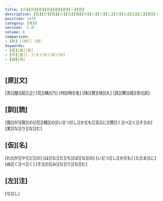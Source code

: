 ```yaml
---
title: [大][伴][家][持][橘][歌][一][首]
description: [我][が][宿][の][花][橘][の][い][つ][し][か][も][玉][に][貫][く][べ][く][そ][の][実][な][り][な][む]
position: 1478
category: [巻]8
version: '1.0'
volume: 8
comparison:
- [歌] [[西]] [謌]
keywords:
- [夏][雑][歌]
- [作][者][：][大][伴][家][持]
- [植][物]
---
```


## [原][文]

[吾][屋][前][之] [花][橘][乃] [何][時][毛] [珠][貫][倍][久] [其][實][成][奈][武]

## [訓][読]

[我][が][宿][の][花][橘][の][い][つ][し][か][も][玉][に][貫][く][べ][く][そ][の][実][な][り][な][む]

## [仮][名]

[わ][が][や][ど][の] [は][な][た][ち][ば][な][の] [い][つ][し][か][も] [た][ま][に][ぬ][く][べ][く] [そ][の][み][な][り][な][む]

## [左][注]

[な][し]
